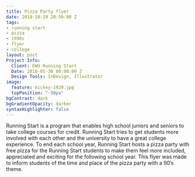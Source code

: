 ```yaml
---
title: Pizza Party flyer
date: 2018-10-29 20:50:00 Z
tags:
- running start
- pizza
- 1990s
- flyer
- college
layout: post
Project Info:
  Client: EWU Running Start
  Date: 2018-05-30 00:00:00 Z
  Design Tools: InDesign, Illustrator
image:
  feature: mickey-1929.jpg
  topPosition: "-50px"
bgContrast: dark
bgGradientOpacity: darker
syntaxHighlighter: false
---
```


Running Start is a program that enables high school juniors and seniors to take college courses for credit. Running Start tries to get students more involved with each other and the university to have a great college experience. To end each school year, Running Start hosts a pizza party with free pizza for the Running Start students to make them feel more included, appreciated and exciting for the following school year. This flyer was made to inform students of the time and place of the pizza party with a 90’s theme.